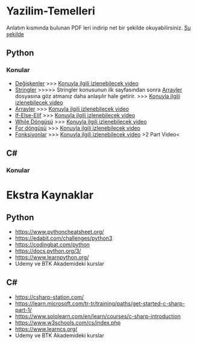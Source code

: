 # Yazilim-Temelleri
Anlatım kısmında bulunan PDF leri indirip net bir şekilde okuyabilirsiniz. [Şu şekilde](https://github.com/BMDINNER/Yazilim-Temelleri/blob/main/Python/images/%C3%B6nerme.png)

## Python
### Konular
- [Değişkenler](https://github.com/BMDINNER/Yazilim-Temelleri/blob/main/Python/Degiskenler/Python_degiskenler1.pdf) >>> [Konuyla ilgili izlenebilecek video](https://www.youtube.com/watch?v=V1c0MzR8qo8)
- [Stringler](https://github.com/BMDINNER/Yazilim-Temelleri/blob/main/Python/Stringler/Python_Stringler.pdf) >>>>> Stringler konusunun ilk sayfasından sonra [Arrayler](https://github.com/BMDINNER/Yazilim-Temelleri/blob/main/Python/Arrayler/Python_Array1.pdf) dosyasına göz atmanız daha anlaşılır hale getirir. >>> [Konuyla ilgili izlenebilecek video](https://www.youtube.com/watch?v=xlZ0B8zKtCI)
- [Arrayler](https://github.com/BMDINNER/Yazilim-Temelleri/blob/main/Python/Arrayler/Python_Array1.pdf) >>> [Konuyla ilgili izlenebilecek video](https://www.youtube.com/watch?v=25rcNzFyO3M)
- [If-Else-Elif](https://github.com/BMDINNER/Yazilim-Temelleri/blob/main/Python/If-Else-Elif/if_else1.pdf) >>> [Konuyla ilgili izlenebilecek video](https://www.youtube.com/watch?v=GqcPVXEcpK4&list=PLvd8g-uBpagQYhnELkaFcm7te1oqrHCnC&index=7)
- [While Döngüsü](https://github.com/BMDINNER/Yazilim-Temelleri/blob/main/Python/WhileD%C3%B6ng%C3%BCs%C3%BC/Python_WhileLoop1.pdf) >>> [Konuyla ilgili izlenebilecek video](https://www.youtube.com/watch?v=JnWeZvLY3oA)
- [For döngüsü](https://github.com/BMDINNER/Yazilim-Temelleri/blob/main/Python/ForD%C3%B6ng%C3%BCs%C3%BC/Python_ForLoop1.pdf) >>> [Konuyla ilgili izlenebilecek video](https://www.youtube.com/watch?v=FY1dKZw2Tic)
- [Fonksiyonlar](https://github.com/BMDINNER/Yazilim-Temelleri/blob/main/Python/Fonksiyonlar/Python_Functions1.pdf) >>> [Konuyla ilgili izlenebilecek video](https://www.youtube.com/watch?v=McUxTvOyZ1w&list=PLWctyKyPphPiul3WbHkniANLqSheBVP3O&index=20) >2 Part Video<




## C# 
### Konular




# Ekstra Kaynaklar
## Python
- https://www.pythoncheatsheet.org/
- https://edabit.com/challenges/python3
- https://codingbat.com/python
- https://docs.python.org/3/
- https://www.learnpython.org/
- Udemy ve BTK Akademideki kurslar

## C#
- https://csharp-station.com/
- https://learn.microsoft.com/tr-tr/training/paths/get-started-c-sharp-part-1/
- https://www.sololearn.com/en/learn/courses/c-sharp-introduction
- https://www.w3schools.com/cs/index.php
- https://www.learncs.org/
- Udemy ve BTK Akademideki kurslar
